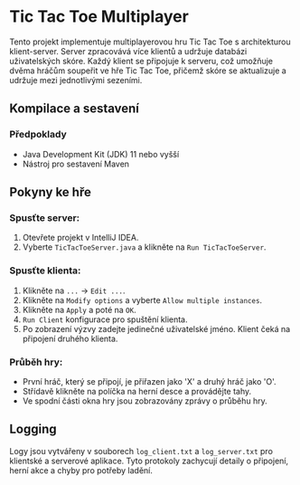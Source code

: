 # Tic Tac Toe Multiplayer

Tento projekt implementuje multiplayerovou hru Tic Tac Toe s architekturou klient-server. Server zpracovává více klientů a udržuje databázi uživatelských skóre. Každý klient se připojuje k serveru, což umožňuje dvěma hráčům soupeřit ve hře Tic Tac Toe, přičemž skóre se aktualizuje a udržuje mezi jednotlivými sezeními.

## Kompilace a sestavení

### Předpoklady

- Java Development Kit (JDK) 11 nebo vyšší
- Nástroj pro sestavení Maven

## Pokyny ke hře

### Spusťte server:

1. Otevřete projekt v IntelliJ IDEA.
2. Vyberte `TicTacToeServer.java` a klikněte na `Run TicTacToeServer`.

### Spusťte klienta:
1. Klikněte na `...` -> `Edit ...`.
2. Klikněte na `Modify options` a vyberte `Allow multiple instances`.
3. Klikněte na `Apply` a poté na `OK`.
4. `Run Client` konfigurace pro spuštění klienta.
5. Po zobrazení výzvy zadejte jedinečné uživatelské jméno. Klient čeká na připojení druhého klienta.

### Průběh hry:

- První hráč, který se připojí, je přiřazen jako 'X' a druhý hráč jako 'O'.
- Střídavě klikněte na políčka na herní desce a provádějte tahy.
- Ve spodní části okna hry jsou zobrazovány zprávy o průběhu hry.

## Logging

Logy jsou vytvářeny v souborech `log_client.txt` a `log_server.txt` pro klientské a serverové aplikace. Tyto protokoly zachycují detaily o připojení, herní akce a chyby pro potřeby ladění.
